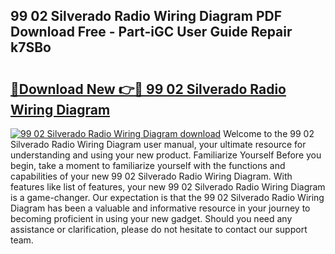 ## 99 02 Silverado Radio Wiring Diagram PDF Download Free - Part-iGC User Guide Repair k7SBo

# <h2><a href="http://dfn7ii.blite.top/?on=99+02+Silverado+Radio+Wiring+Diagram">🔗Download New 👉🔴 99 02 Silverado Radio Wiring Diagram</a></h2>

[![99 02 Silverado Radio Wiring Diagram download](https://i.imgur.com/lujVjoI.png)](http://dfn7ii.blite.top/?on=99+02+Silverado+Radio+Wiring+Diagram)
Welcome to the 99 02 Silverado Radio Wiring Diagram user manual, your ultimate resource for understanding and using your new product. Familiarize Yourself Before you begin, take a moment to familiarize yourself with the functions and capabilities of your new 99 02 Silverado Radio Wiring Diagram. With features like list of features, your new 99 02 Silverado Radio Wiring Diagram is a game-changer. Our expectation is that the 99 02 Silverado Radio Wiring Diagram has been a valuable and informative resource in your journey to becoming proficient in using your new gadget. Should you need any assistance or clarification, please do not hesitate to contact our support team.
